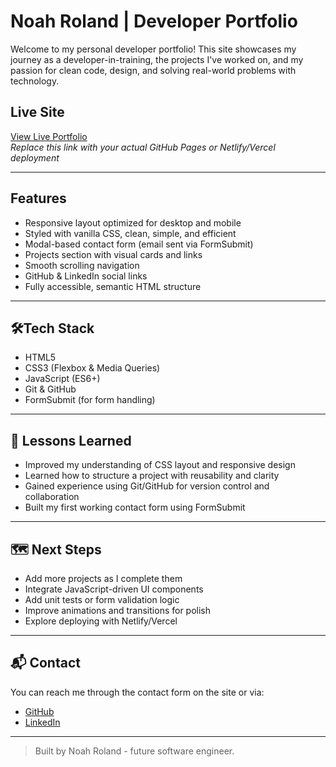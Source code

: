 # Noah Roland | Developer Portfolio

Welcome to my personal developer portfolio! This site showcases my journey as a developer-in-training, the projects I've worked on, and my passion for clean code, design, and solving real-world problems with technology.

## Live Site

[View Live Portfolio](https://your-username.github.io/noah-roland.github.io/)  
*Replace this link with your actual GitHub Pages or Netlify/Vercel deployment*

---

## Features

- Responsive layout optimized for desktop and mobile
- Styled with vanilla CSS, clean, simple, and efficient
- Modal-based contact form (email sent via FormSubmit)
- Projects section with visual cards and links
- Smooth scrolling navigation
- GitHub & LinkedIn social links
- Fully accessible, semantic HTML structure

---

## 🛠Tech Stack

- HTML5
- CSS3 (Flexbox & Media Queries)
- JavaScript (ES6+)
- Git & GitHub
- FormSubmit (for form handling)

---

## 🧠 Lessons Learned

- Improved my understanding of CSS layout and responsive design
- Learned how to structure a project with reusability and clarity
- Gained experience using Git/GitHub for version control and collaboration
- Built my first working contact form using FormSubmit

---

## 🗺️ Next Steps

- Add more projects as I complete them
- Integrate JavaScript-driven UI components
- Add unit tests or form validation logic
- Improve animations and transitions for polish
- Explore deploying with Netlify/Vercel

---

## 📬 Contact

You can reach me through the contact form on the site or via:
- [GitHub](https://github.com/noah-roland)
- [LinkedIn](https://www.linkedin.com/in/noah-roland-727132256/)

---

> Built by Noah Roland - future software engineer.
